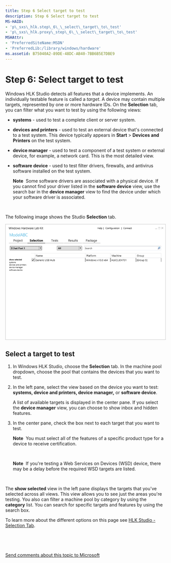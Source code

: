 ```yaml
---
title: Step 6 Select target to test
description: Step 6 Select target to test
MS-HAID:
- 'p\_sxs\_hlk.step\_6\_\_select\_target\_to\_test'
- 'p\_sxs\_hlk.proxy\_step\_6\_\_select\_target\_to\_test'
MSHAttr:
- 'PreferredSiteName:MSDN'
- 'PreferredLib:/library/windows/hardware'
ms.assetid: B75040A2-89DE-48DC-AB40-7BB6B5E7DBE9
---
```


# Step 6: Select target to test


Windows HLK Studio detects all features that a device implements. An individually testable feature is called a *target*. A device may contain multiple targets, represented by one or more hardware IDs. On the **Selection** tab, you can filter what you want to test by using the following views:

-   **systems** - used to test a complete client or server system.

-   **devices and printers** - used to test an external device that's connected to a test system. This device typically appears in **Start** &gt; **Devices and Printers** on the test system.

-   **device manager** - used to test a component of a test system or external device, for example, a network card. This is the most detailed view.

-   **software device** - used to test filter drivers, firewalls, and antivirus software installed on the test system.

    **Note**  Some software drivers are associated with a physical device. If you cannot find your driver listed in the **software device** view, use the search bar in the **device manager** view to find the device under which your software driver is associated.

     

The following image shows the Studio **Selection** tab.

![hlk studio selection tab](images/hlk-studio-selection-tab.png)

## <span id="Select_a_target_to_test"></span><span id="select_a_target_to_test"></span><span id="SELECT_A_TARGET_TO_TEST"></span>Select a target to test


1.  In Windows HLK Studio, choose the **Selection** tab. In the machine pool dropdown, choose the pool that contains the devices that you want to test.

2.  In the left pane, select the view based on the device you want to test: **systems, device and printers, device manager,** or **software device**.

    A list of available targets is displayed in the center pane. If you select the **device manager** view, you can choose to show inbox and hidden features.

3.  In the center pane, check the box next to each target that you want to test.

    **Note**  You must select all of the features of a specific product type for a device to receive certification.

     

    **Note**  If you're testing a Web Services on Devices (WSD) device, there may be a delay before the required WSD targets are listed.

     

The **show selected** view in the left pane displays the targets that you've selected across all views. This view allows you to see just the areas you're testing. You also can filter a machine pool by category by using the **category** list. You can search for specific targets and features by using the search box.

To learn more about the different options on this page see [HLK Studio - Selection Tab](p_hlk.hlk_studio___selection_tab).

 

 

[Send comments about this topic to Microsoft](mailto:wsddocfb@microsoft.com?subject=Documentation%20feedback%20%5Bp_sxs_hlk\p_sxs_hlk%5D:%20Step%206:%20Select%20target%20to%20test%20%20RELEASE:%20%288/1/2017%29&body=%0A%0APRIVACY%20STATEMENT%0A%0AWe%20use%20your%20feedback%20to%20improve%20the%20documentation.%20We%20don't%20use%20your%20email%20address%20for%20any%20other%20purpose,%20and%20we'll%20remove%20your%20email%20address%20from%20our%20system%20after%20the%20issue%20that%20you're%20reporting%20is%20fixed.%20While%20we're%20working%20to%20fix%20this%20issue,%20we%20might%20send%20you%20an%20email%20message%20to%20ask%20for%20more%20info.%20Later,%20we%20might%20also%20send%20you%20an%20email%20message%20to%20let%20you%20know%20that%20we've%20addressed%20your%20feedback.%0A%0AFor%20more%20info%20about%20Microsoft's%20privacy%20policy,%20see%20http://privacy.microsoft.com/en-us/default.aspx. "Send comments about this topic to Microsoft")




